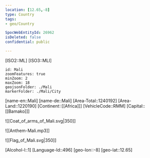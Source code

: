 ```yaml
---
location: [12.65,-8]
type: Country
tags:
- geo/Country

SpocWebEntityId: 26962
isDeleted: false
confidential: public

---
```

[ISO2::ML]
[ISO3::MLI]
```leaflet
id: Mali
zoomFeatures: true 
minZoom: 2 
maxZoom: 18
geojsonFolder: ./Mali
markerFolder: ./Mali/City
```

[name-en::Mali]
[name-de::Mali]
[Area-Total::1240192]
[Area-Land::1220190]
[Continent::[[Africa]]]
[VehicleCode::RMM]
[Capital::[[Bamako]]]

![[Coat_of_arms_of_Mali.svg|350]]

![[Anthem-Mali.mp3]]

![[Flag_of_Mali.svg|350]]

[Alcohol-l::1]
[Language-Id::496]
[geo-lon::-8]
[geo-lat::12.65]

